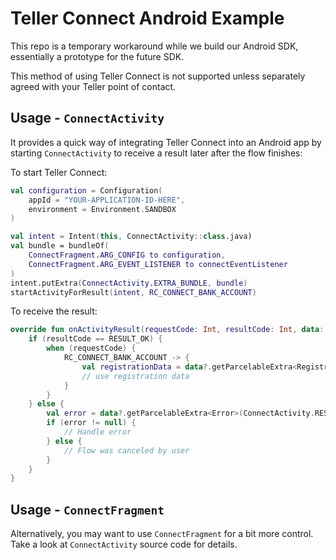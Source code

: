 # Teller Connect Android Example

This repo is a temporary workaround while we build our Android SDK, essentially a prototype for the future SDK.

This method of using Teller Connect is not supported unless separately agreed with your Teller point of contact.

## Usage - `ConnectActivity`
It provides a quick way of integrating Teller Connect into an Android app by starting `ConnectActivity` to receive a result later after the flow finishes:

To start Teller Connect:
```kotlin
val configuration = Configuration(
    appId = "YOUR-APPLICATION-ID-HERE",
    environment = Environment.SANDBOX
)

val intent = Intent(this, ConnectActivity::class.java)
val bundle = bundleOf(
    ConnectFragment.ARG_CONFIG to configuration,
    ConnectFragment.ARG_EVENT_LISTENER to connectEventListener
)
intent.putExtra(ConnectActivity.EXTRA_BUNDLE, bundle)
startActivityForResult(intent, RC_CONNECT_BANK_ACCOUNT)
```

To receive the result:
```kotlin
override fun onActivityResult(requestCode: Int, resultCode: Int, data: Intent?) {
    if (resultCode == RESULT_OK) {
        when (requestCode) {
            RC_CONNECT_BANK_ACCOUNT -> {
                val registrationData = data?.getParcelableExtra<Registration>(ConnectActivity.RESULT_REGISTRATION)
                // use registration data
            }
        }
    } else {
        val error = data?.getParcelableExtra<Error>(ConnectActivity.RESULT_ERROR)
        if (error != null) {
            // Handle error
        } else {
            // Flow was canceled by user
        }
    }
}
```

## Usage - `ConnectFragment`

Alternatively, you may want to use `ConnectFragment` for a bit more control.
Take a look at `ConnectActivity` source code for details.